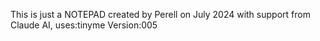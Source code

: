 This is just a NOTEPAD created by Perell on July 2024 with support from Claude AI, uses:tinyme Version:005
